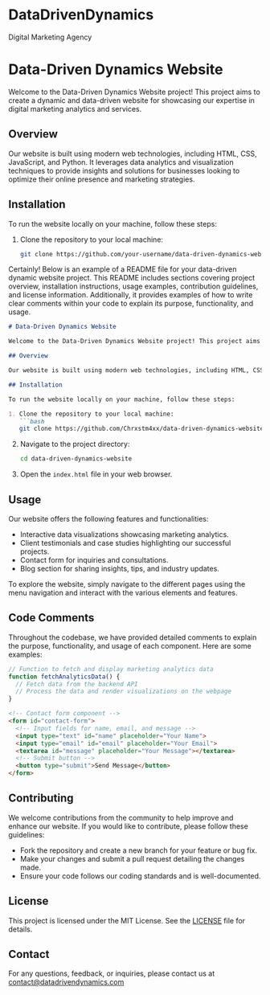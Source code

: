 # DataDrivenDynamics
Digital Marketing Agency

# Data-Driven Dynamics Website

Welcome to the Data-Driven Dynamics Website project! This project aims to create a dynamic and data-driven website for showcasing our expertise in digital marketing analytics and services.

## Overview

Our website is built using modern web technologies, including HTML, CSS, JavaScript, and Python. It leverages data analytics and visualization techniques to provide insights and solutions for businesses looking to optimize their online presence and marketing strategies.

## Installation

To run the website locally on your machine, follow these steps:

1. Clone the repository to your local machine:
   ```bash
   git clone https://github.com/your-username/data-driven-dynamics-website.git
   

Certainly! Below is an example of a README file for your data-driven dynamic website project. This README includes sections covering project overview, installation instructions, usage examples, contribution guidelines, and license information. Additionally, it provides examples of how to write clear comments within your code to explain its purpose, functionality, and usage.

```markdown
# Data-Driven Dynamics Website

Welcome to the Data-Driven Dynamics Website project! This project aims to create a dynamic and data-driven website for showcasing our expertise in digital marketing analytics and services.

## Overview

Our website is built using modern web technologies, including HTML, CSS, JavaScript, and Python. It leverages data analytics and visualization techniques to provide insights and solutions for businesses looking to optimize their online presence and marketing strategies.

## Installation

To run the website locally on your machine, follow these steps:

1. Clone the repository to your local machine:
   ```bash
   git clone https://github.com/Chrxstm4xx/data-driven-dynamics-website.git
   ```

2. Navigate to the project directory:
   ```bash
   cd data-driven-dynamics-website
   ```

3. Open the `index.html` file in your web browser.

## Usage

Our website offers the following features and functionalities:

- Interactive data visualizations showcasing marketing analytics.
- Client testimonials and case studies highlighting our successful projects.
- Contact form for inquiries and consultations.
- Blog section for sharing insights, tips, and industry updates.

To explore the website, simply navigate to the different pages using the menu navigation and interact with the various elements and features.

## Code Comments

Throughout the codebase, we have provided detailed comments to explain the purpose, functionality, and usage of each component. Here are some examples:

```javascript
// Function to fetch and display marketing analytics data
function fetchAnalyticsData() {
  // Fetch data from the backend API
  // Process the data and render visualizations on the webpage
}
```

```html
<!-- Contact form component -->
<form id="contact-form">
  <!-- Input fields for name, email, and message -->
  <input type="text" id="name" placeholder="Your Name">
  <input type="email" id="email" placeholder="Your Email">
  <textarea id="message" placeholder="Your Message"></textarea>
  <!-- Submit button -->
  <button type="submit">Send Message</button>
</form>
```

## Contributing

We welcome contributions from the community to help improve and enhance our website. If you would like to contribute, please follow these guidelines:
- Fork the repository and create a new branch for your feature or bug fix.
- Make your changes and submit a pull request detailing the changes made.
- Ensure your code follows our coding standards and is well-documented.

## License

This project is licensed under the MIT License. See the [LICENSE](LICENSE) file for details.

## Contact

For any questions, feedback, or inquiries, please contact us at contact@datadrivendynamics.com
